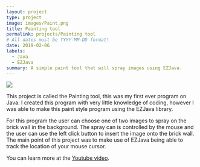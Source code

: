 ```yaml
---
layout: project
type: project
image: images/Paint.png
title: Painting tool
permalink: projects/Painting tool
# All dates must be YYYY-MM-DD format!
date: 2019-02-06
labels:
  - Java
  - EZJava
summary: A simple paint tool that will spray images using EZJava.
---
```


<img class="ui image" src="{{ site.baseurl }}/images/Paint.png">

  This project is called the Painting tool, this was my first ever program on Java. I created this program with very little knowledge of coding, however I was able to make this paint style program using the EZJava library.
  
  For this program the user can choose one of two images to spray on the brick wall in the background. The spray can is controlled by the mouse and the user can use the left click button to insert the image onto the brick wall. The main point of this project was to make use of EZJava being able to track the location of your mouse cursor. 

You can learn more at the [Youtube video](https://www.youtube.com/watch?v=ikf830dvp6o&feature=youtu.be&ab_channel=imthonyfy).

